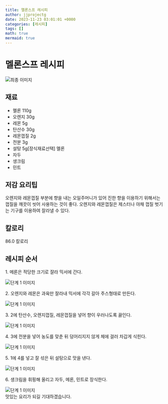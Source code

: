 ```yaml
---
title: 멜론스프 레시피
author: jjprojectg
date: 2023-11-23 03:01:01 +0000
categories: [레시피]
tags: []
math: true
mermaid: true
---
```

<meta name="og:type" content="website"/>
<meta charset="UTF-8"/>
<div class="header">
  <h1>멜론스프 레시피</h1>
</div>

<div class="container my-4">
  <div class="row">
    <div class="col-12 col-md-6">
      <div class="recipe-image">
        <img src="http://www.foodsafetykorea.go.kr/uploadimg/20141117/20141117053554_1416213354184.jpg" class="step-image" alt="최종 이미지"/>
      </div>
    </div>
    <div class="col-12 col-md-6">
      <div class="ingredients">
        <h2>재료</h2>
        <ul class="card">
          <li> 멜론 110g </li>
          <li>  오렌지 30g </li>
          <li>  레몬 5g </li>
          <li>  탄산수 30g </li>
          <li>  레몬껍질 2g </li>
          <li>  전분 3g </li>
          <li>  설탕 5g[장식재료선택] 멜론 </li>
          <li> 자두 </li>
          <li> 생크림 </li>
          <li> 민트 </li>
</ul>
      </div>
    </div>
    <div class="col-12 col-md-6">
      <div class="ingredients">
        <h2>저감 요리팁</h2>
        <div class="card"> 
          <p>
            오렌지와 레몬껍질 부분에 향을 내는 오일주머니가 있어 진한 향을 이용하기 위해서는 껍질을 깨끗이 씻어 사용하는 것이 좋다. 오렌지와 레몬껍질은 제스터나 야채 껍질 벗기는 기구를 이용하여 잘라낼 수 있다.
          </p>
        </div>
      </div>
      <div class="ingredients">
        <h2>칼로리</h2>
        <div class="card"> 
          <p>
            86.0 칼로리
          </p>
        </div>
      </div>
    </div>
  </div>

  <h2 class="my-4">레시피 순서</h2>
  <div class="card recipe-card">
    <div class="card-body recipe-step">
      <p class="card-text step-description">1. 메론은 적당한 크기로 잘라 믹서에 간다.</p>
      <img src="http://www.foodsafetykorea.go.kr/uploadimg/cook/915-1.jpg" alt="단계 1 이미지" class="step-image"/>
    </div>
  </div>
  <div class="card recipe-card">
    <div class="card-body recipe-step">
      <p class="card-text step-description">2. 오렌지와 레몬은 과육만 잘라내 믹서에 각각 갈아 주스형태로 만든다.</p>
      <img src="http://www.foodsafetykorea.go.kr/uploadimg/cook/915-2.jpg" alt="단계 1 이미지" class="step-image"/>
    </div>
  </div>
  <div class="card recipe-card">
    <div class="card-body recipe-step">
      <p class="card-text step-description">3. 2에 탄산수, 오렌지껍질, 레몬껍질을 넣어 향이 우러나도록 끓인다.</p>
      <img src="http://www.foodsafetykorea.go.kr/uploadimg/cook/915-3.jpg" alt="단계 1 이미지" class="step-image"/>
    </div>
  </div>
  <div class="card recipe-card">
    <div class="card-body recipe-step">
      <p class="card-text step-description">4. 3에 전분을 넣어 농도를 맞춘 뒤 덩어리지지 않게 체에 걸러 차갑게 식힌다.</p>
      <img src="http://www.foodsafetykorea.go.kr/uploadimg/cook/915-4.jpg" alt="단계 1 이미지" class="step-image"/>
    </div>
  </div>
  <div class="card recipe-card">
    <div class="card-body recipe-step">
      <p class="card-text step-description">5. 1에 4를 넣고 잘 섞은 뒤 설탕으로 맛을 낸다.</p>
      <img src="http://www.foodsafetykorea.go.kr/uploadimg/cook/915-5.jpg" alt="단계 1 이미지" class="step-image"/>
    </div>
  </div>
  <div class="card recipe-card">
    <div class="card-body recipe-step">
      <p class="card-text step-description">6. 생크림을 휘핑해 올리고 자두, 메론, 민트로 장식한다.</p>
      <img src="http://www.foodsafetykorea.go.kr/uploadimg/cook/915-6.jpg" alt="단계 1 이미지" class="step-image"/>
    </div>
  </div>

</div>
맛있는 요리가 되길 기대하겠습니다.
